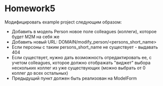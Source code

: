 # Homework5
Модифицировать example project следующим образом:
- Добавить в модель Person новое поле colleagues (коллеги), которое будет M2M на себя же
- Добавить новый URL: DOMAIN/modify_person/<persons_short_name>
- Если персоны с таким persons_short_name не существует - выдавать 404
- Если существует, нужно дать возможность отредактировать ее, с учетом colleagues, которое должно отображать "виджет" выбора нескольких коллег из уже существующих (можно выбрать от 0 коллег до всех остальных)
- Предыдущий пункт должен быть реализован на ModelForm
